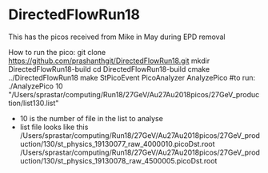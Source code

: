 # DirectedFlowRun18
This has the picos received from Mike in May during EPD removal

How to run the pico:
git clone https://github.com/prashanthgit/DirectedFlowRun18.git
mkdir DirectedFlowRun18-build
cd DirectedFlowRun18-build
cmake ../DirectedFlowRun18
make StPicoEvent PicoAnalyzer AnalyzePico
#to run:
./AnalyzePico 10 "/Users/sprastar/computing/Run18/27GeV/Au27Au2018picos/27GeV_production/list130.list"
  - 10 is the number of file in the list to analyse
  - list file looks like this
  /Users/sprastar/computing/Run18/27GeV/Au27Au2018picos/27GeV_production/130/st_physics_19130077_raw_4000010.picoDst.root
  /Users/sprastar/computing/Run18/27GeV/Au27Au2018picos/27GeV_production/130/st_physics_19130078_raw_4500005.picoDst.root
